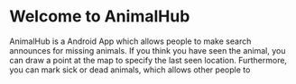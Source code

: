 Welcome to AnimalHub
====

AnimalHub is a Android App which allows people to make search announces for missing animals. If you think you have seen the animal, you can draw a point at the map to specify the last seen location. Furthermore, you can mark sick or dead animals, which allows other people to 
